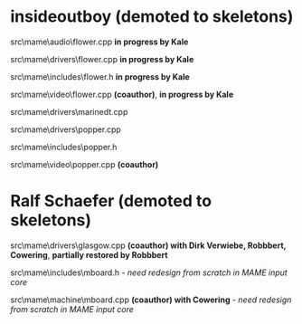 insideoutboy (demoted to skeletons)
============

src\mame\audio\flower.cpp **in progress by Kale**

src\mame\drivers\flower.cpp **in progress by Kale**

src\mame\includes\flower.h **in progress by Kale**

src\mame\video\flower.cpp **(coauthor)**, **in progress by Kale**

src\mame\drivers\marinedt.cpp 

src\mame\drivers\popper.cpp 

src\mame\includes\popper.h 

src\mame\video\popper.cpp **(coauthor)**


Ralf Schaefer (demoted to skeletons)
=============
src\mame\drivers\glasgow.cpp **(coauthor) with Dirk Verwiebe, Robbbert, Cowering**, **partially restored by Robbbert**

src\mame\includes\mboard.h - *need redesign from scratch in MAME input core*

src\mame\machine\mboard.cpp **(coauthor) with Cowering** - *need redesign from scratch in MAME input core*
